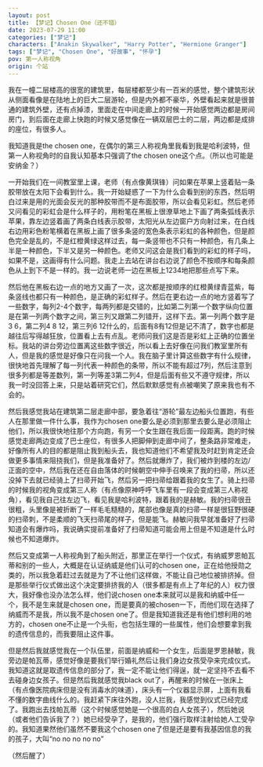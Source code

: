 ```yaml
---
layout: post
title: 【梦记】Chosen One（还不错）
date: 2023-07-29 11:00
categories: ["梦记"]
characters: ["Anakin Skywalker", "Harry Potter", "Hermione Granger"]
tags: ["梦记", "Chosen One", "好故事", "怀孕"]
pov: 第一人称视角
origin: 个站
---
```


我在一幢二层楼高的很宽的建筑里，每层楼都至少有一百米的感觉，整个建筑形状从侧面看像是在陆地上的巨大二层游轮，但是内外都不豪华，外壁看起来就是很普通的建筑外壁，还有点掉漆，里面走在中间走廊上的时候一开始感觉两边都是房间房门，到后面在走廊上快跑的时候又感觉像在一辆双层巴士的二层，两边都是成排的座位，有很多人。

我知道我是the chosen one，在偶尔的第三人称视角里我看到我是哈利波特，但第一人称视角时的自我认知基本只强调了the chosen one这个点。（所以也可能是安纳金？）

一开始我们在一间教室里上课，老师（有点像黄琪锋）问如果在苹果上竖着贴一条胶带放在太阳下会看到什么。我一开始疑惑了一下为什么会看到别的东西，然后明白过来是用的光面会反光的那种胶带而不是布面胶带，所以会看见彩虹。然后老师又问看见的彩虹会是什么样子的，用粉笔在黑板上很潦草地上下画了两条弧线表示苹果，靠左边竖着画了两条白线表示胶带，太阳光从左边窗户方向射过来，在白线右边用彩色粉笔横着在黑板上画了很多条竖的宽色条表示彩虹的各种颜色，但是颜色完全是乱的，不是红橙黄绿这样过去，每一条竖带也不只有一种颜色，有几条上半是一种颜色，下半又是另一种颜色。老师又问这会是我们看到的彩虹的样子吗，如果不是，这画得有什么问题。我走上去站在讲台右边说了颜色不按顺序和每条颜色从上到下不是一样的。我一边说老师一边在黑板上1234地把那些点写下来。

然后他在黑板右边一点的地方又画了一次，这次都是按顺序的红橙黄绿青蓝紫，每条竖线也都只有一种颜色，是正确的彩虹样子。然后在更右边一点的地方竖着写了一些数字，每列2-4个数字，每两列都是交错的，比如第二列第一个数字纵向位置是在第一列两个数字之间，第三列又跟第二列错开，这样下去。第一列两个数字是3 6，第二列4 8 12，第三列6 12什么的，后面有8有12但是记不清了，数字也都是越往后写得越狂放，位置看上去有点乱。老师问我们这是否是彩虹上正确的位置坐标。我站的讲台旁边位置离这些数字很近，所以看上去好像在问我们教室里所有人，但是我的感觉是好像只在问我一个人。我在脑子里计算这些数字有什么规律，很快地首先理解了每一列代表一种颜色的条带，所以不能有超过7列，然后注意到很多列都是等差数列，第一列等差3第二列4，但是后面有些又不遵守规律，所以我一时没回答上来，只是站着研究它们，然后默默感觉有点被嘲笑了原来我也有不会的。

然后我感觉我站在建筑第二层走廊中部，要急着往“游轮”最左边船头位置跑，有些人在那里做一件什么事，我作为chosen one要么是必须到那里去要么是必须阻止他们，所以我很快地往那个方向跑，有另一个女生跟在我后面一段距离。跑的时候感觉走廊两边变成了巴士座位，有很多人把脚伸到走廊中间了，整条路非常难走，好像所有人的目的都是阻止我到船头去，我也知道他们不希望我及时赶到肯定还会做更多事情来阻挠我们，但是我准备好了。然后就爆炸了，我们被炸到楼的左边/正面的空中，然后我在还在自由落体的时候朝空中伸手召唤来了我的扫帚，所以还没掉下去就已经骑上了扫帚开始飞，然后另一把扫帚给跟着我的女生了。骑上扫帚的时候我的视角变成第三人称（有点像原神呼呼飞车里有一段会变成第三人称视角），看见我自己往左边飞，看见我是哈利波特，跟着我的是赫敏。我的扫帚很丑很粗，头里像是被折断了一样毛毛糙糙的，尾部也像是真的扫帚一样是很狂野很硬的扫帚刺，不是柔顺的飞天扫帚尾的样子，但是能飞。赫敏问我早就准备好了扫帚知道会有爆炸吗，我说确实提前准备好了扫帚知道可能会用上但是不知道是什么时候也不知道爆炸。

然后又变成第一人称视角到了船头附近，那里正在举行一个仪式，有纳威罗恩帕瓦蒂和别的一些人，大概是在认证纳威是他们认可的chosen one，正在给他授勋之类的，所以我急着赶过去就是为了不让他们这样做，不能让自己地位被排挤掉。但是那些举行仪式做出这个决定要排挤我的人（很多都是有点上了年纪的人）权力很大，我好像也没办法怎么样，他们说chosen one本来就可以是我和纳威中任一个，我不是生来就是chosen one，而是要真的被chosen一下，而他们现在选择了纳威而不是我，所以我不是chosen one了。但是我知道我还是有他们想利用的地方的，chosen one不止是一个头衔，也包括生理的一些属性，他们会想要拿到我的遗传信息的，而我要阻止这件事。

但是然后我就感觉我在一个队伍里，前面是纳威和一个女生，后面是罗恩赫敏，我旁边是帕瓦蒂，感觉好像是要我们举行婚礼然后让我们身边女孩受孕来完成仪式。我知道这就是取遗传信息的部分了，我一定不能让他们得逞，就一定坚持不去看不去碰身边女孩子。但是然后我就感觉我black out了，再醒来的时候在一张床上（有点像医院病床但是没有消毒水的味道），床头有一个仪器显示屏，上面有我看不懂的数字曲线什么的。我赶紧下床往外跑，没人拦我，我感觉到仪式已经完成了。我跑出去找帕瓦蒂（这个时候感觉她是一个很高的白人女孩子），然后她说（或者他们告诉我了？）她已经受孕了，是我的，他们强行取样注射给她人工受孕的。我知道果然他们虽然不要我这个chosen one了但是还是要有我基因信息的我的孩子，大叫“no no no no no”

（然后醒了）
